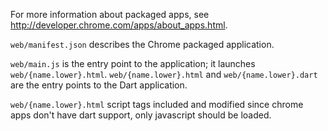For more information about packaged apps, see 
http://developer.chrome.com/apps/about_apps.html.

`web/manifest.json` describes the Chrome packaged application.

`web/main.js` is the entry point to the application; it launches 
`web/{name.lower}.html`. `web/{name.lower}.html` and `web/{name.lower}.dart` 
are the entry points to the Dart application.

`web/{name.lower}.html` script tags included and modified since chrome apps 
don't have dart support, only javascript should be loaded. 
